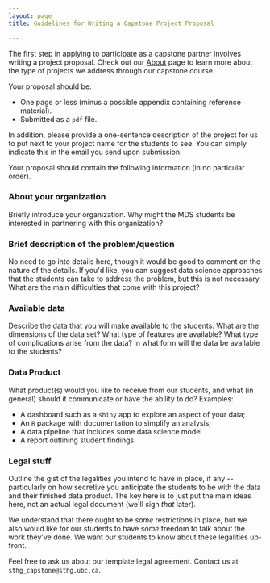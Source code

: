 ```yaml
---
layout: page
title: Guidelines for Writing a Capstone Project Proposal

---
```


The first step in applying to participate as a capstone partner involves writing a project proposal. Check out our [About](./capstone/about) page to learn more about the type of projects we address through our capstone course.

Your proposal should be:

- One page or less (minus a possible appendix containing reference material).
- Submitted as a `pdf` file.

In addition, please provide a one-sentence description of the project for us to put next to your project name for the students to see. You can simply indicate this in the email you send upon submission.

Your proposal should contain the following information (in no particular order).

### About your organization

Briefly introduce your organization. Why might the MDS students be interested in partnering with this organization?

### Brief description of the problem/question

No need to go into details here, though it would be good to comment on the nature of the details. If you'd like, you can suggest data science approaches that the students can take to address the problem, but this is not necessary. What are the main difficulties that come with this project?

### Available data

Describe the data that you will make available to the students. What are the dimensions of the data set? What type of features are available? What type of complications arise from the data? In what form will the data be available to the students?

### Data Product

What product(s) would you like to receive from our students, and what (in general) should it communicate or have the ability to do? Examples:

- A dashboard such as a `shiny` app to explore an aspect of your data;
- An `R` package with documentation to simplify an analysis;
- A data pipeline that includes some data science model
- A report outlining student findings

### Legal stuff

Outline the gist of the legalities you intend to have in place, if any -- particularly on how secretive you anticipate the students to be with the data and their finished data product. The key here is to just put the main ideas here, not an actual legal document (we'll sign _that_ later).

We understand that there ought to be _some_ restrictions in place, but we also would like for our students to have _some_ freedom to talk about the work they've done. We want our students to know about these legalities up-front.  

Feel free to ask us about our template legal agreement. Contact us at `sthg_capstone@sthg.ubc.ca`.
